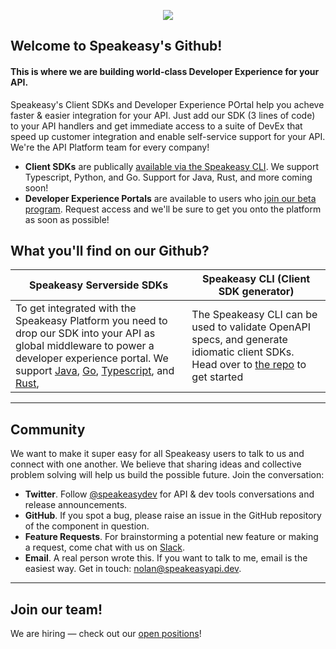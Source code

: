 <p align="center">
  <img src="https://user-images.githubusercontent.com/6267663/180101598-0acc1650-cd22-4388-b1b7-b69f60edc259.png" />
</p>

## Welcome to Speakeasy's Github! 
#### This is where we are building **world-class Developer Experience for your API**. 

Speakeasy's Client SDKs and Developer Experience POrtal help you acheve faster & easier integration for your API. Just add our SDK (3 lines of code) to your API handlers and get immediate access to a suite of DevEx that speed up customer integration and enable self-service support for your API. We're the API Platform team for every company!

* **Client SDKs** are publically [available via the Speakeasy CLI](https://docs.speakeasyapi.dev/docs/speakeasy-cli/getting-started). We support Typescript, Python, and Go. Support for Java, Rust, and more coming soon!
* **Developer Experience Portals** are available to users who [join our beta program](https://www.speakeasyapi.dev/request-access). Request access and we'll be sure to get you onto the platform as soon as possible!

## What you'll find on our Github?

| Speakeasy Serverside SDKs | Speakeasy CLI (Client SDK generator) | 
| ------------- | ------------- | 
| To get integrated with the Speakeasy Platform you need to drop our SDK into your API as global middleware to power a developer experience portal. We support [Java](https://github.com/speakeasy-api/speakeasy-java-sdk), [Go](https://github.com/speakeasy-api/speakeasy-go-sdk), [Typescript](https://github.com/speakeasy-api/speakeasy-typescript-sdk), and [Rust](https://github.com/speakeasy-api/speakeasy-rust-sdk), | The Speakeasy CLI can be used to validate OpenAPI specs, and generate idiomatic client SDKs. Head over to [the repo](https://github.com/speakeasy-api/speakeasy) to get started | If you have thoughts about the product or ideas for the direction of the Speakeasy platform, then please get in touch! 

---

## Community 

We want to make it super easy for all Speakeasy users to talk to us and connect with one another. We believe that sharing ideas and collective problem solving will help us build the possible future. Join the conversation:

* **Twitter**. Follow [@speakeasydev](https://twitter.com/speakeasydev) for API & dev tools conversations and release announcements.
* **GitHub**. If you spot a bug, please raise an issue in the GitHub repository of the component in question. 
* **Feature Requests**. For brainstorming a potential new feature or making a request, come chat with us on [Slack](https://join.slack.com/t/speakeasy-dev/shared_invite/zt-1df0lalk5-HCAlpcQiqPw8vGukQWhexw). 
* **Email**. A real person wrote this. If you want to talk to me, email is the easiest way. Get in touch: nolan@speakeasyapi.dev.

---

## Join our team!

We are hiring — check out our [open positions](https://www.speakeasyapi.dev/join-us)!

